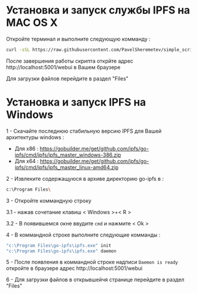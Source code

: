 # Установка и запуск службы IPFS на MAC OS X
Откройте терминал и выполните следующую комманду :
```bash
curl -sSL https://raw.githubusercontent.com/PavelSheremetev/simple_scripts_ipfs/master/macos.ipfs.sh | bash
```
После завершения работы скрипта открйте адрес http://localhost:5001/webui в Вашем браузере

Для загрузки файлов перейдите в раздел "Files" 

# Установка и запуск IPFS на Windows
1 - Скачайте последнюю стабильную версию IPFS для Вашей архитектуры windows :
* Для x86 :
https://gobuilder.me/get/github.com/ipfs/go-ipfs/cmd/ipfs/ipfs_master_windows-386.zip
* Для x64 :
https://gobuilder.me/get/github.com/ipfs/go-ipfs/cmd/ipfs/ipfs_master_linux-amd64.zip

2 - Извлеките содержащуюся в архиве директорию go-ipfs в :
```bash
c:\Program Files\
```

3 - Откройте коммандную строку 

  3.1 - нажав сочетание клавиш < Windows >+< R > 
  
  3.2 - В появившемся окне ввудите ``` cmd ``` и нажмите < Ok >

4 - В коммандной строке выполните следующие комманды :

```bash
"c:\Program Files\go-ipfs\ipfs.exe" init 
"c:\Program Files\go-ipfs\ipfs.exe" daemon 
```
5 - После появления в коммандной строке надписи ```Daemon is ready``` откройте в браузере адрес http://localhost:5001/webui

6 - Для загрузки файлов в открывшейчя странице перейдите в раздел "Files" 

